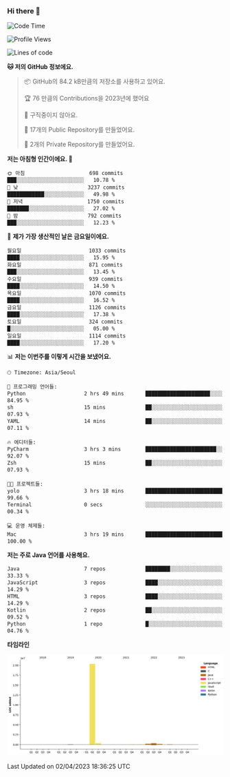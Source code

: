 ### Hi there 👋

<!--
**otm0937/otm0937** is a ✨ _special_ ✨ repository because its `README.md` (this file) appears on your GitHub profile.

Here are some ideas to get you started:

- 🔭 I’m currently working on ...
- 🌱 I’m currently learning ...
- 👯 I’m looking to collaborate on ...
- 🤔 I’m looking for help with ...
- 💬 Ask me about ...
- 📫 How to reach me: ...
- 😄 Pronouns: ...
- ⚡ Fun fact: ...
-->

  <!--START_SECTION:waka-->
![Code Time](http://img.shields.io/badge/Code%20Time-947%20hrs%2021%20mins-blue)

![Profile Views](http://img.shields.io/badge/Profile%20Views-0-blue)

![Lines of code](https://img.shields.io/badge/%EC%A0%80%EB%8A%94%20%EC%97%AC%ED%83%9C%EA%B9%8C%EC%A7%80%20-21.3%20million%20%EC%A4%84%EC%9D%98%20%EC%BD%94%EB%93%9C%EB%A5%BC%20%EC%9E%91%EC%84%B1%ED%96%88%EC%96%B4%EC%9A%94.-blue)

**🐱 저의 GitHub 정보에요.** 

> 📦 GitHub의 84.2 kB만큼의 저장소를 사용하고 있어요. 
 > 
> 🏆 76 만큼의 Contributions을 2023년에 했어요
 > 
> 🚫 구직중이지 않아요.
 > 
> 📜 17개의 Public Repository를 만들었어요. 
 > 
> 🔑 2개의 Private Repository를 만들었어요. 
 > 
**저는 아침형 인간이에요. 🐤** 

```text
🌞 아침                     698 commits         ███░░░░░░░░░░░░░░░░░░░░░░   10.78 % 
🌆 낮　                     3237 commits        ████████████░░░░░░░░░░░░░   49.98 % 
🌃 저녁                     1750 commits        ███████░░░░░░░░░░░░░░░░░░   27.02 % 
🌙 밤　                     792 commits         ███░░░░░░░░░░░░░░░░░░░░░░   12.23 % 
```
📅 **제가 가장 생산적인 날은 금요일이에요.** 

```text
월요일                      1033 commits        ████░░░░░░░░░░░░░░░░░░░░░   15.95 % 
화요일                      871 commits         ███░░░░░░░░░░░░░░░░░░░░░░   13.45 % 
수요일                      939 commits         ████░░░░░░░░░░░░░░░░░░░░░   14.50 % 
목요일                      1070 commits        ████░░░░░░░░░░░░░░░░░░░░░   16.52 % 
금요일                      1126 commits        ████░░░░░░░░░░░░░░░░░░░░░   17.38 % 
토요일                      324 commits         █░░░░░░░░░░░░░░░░░░░░░░░░   05.00 % 
일요일                      1114 commits        ████░░░░░░░░░░░░░░░░░░░░░   17.20 % 
```


📊 **저는 이번주를 이렇게 시간을 보냈어요.** 

```text
🕑︎ Timezone: Asia/Seoul

💬 프로그래밍 언어들: 
Python                   2 hrs 49 mins       █████████████████████░░░░   84.95 % 
sh                       15 mins             ██░░░░░░░░░░░░░░░░░░░░░░░   07.93 % 
YAML                     14 mins             ██░░░░░░░░░░░░░░░░░░░░░░░   07.11 % 

🔥 에디터들: 
PyCharm                  3 hrs 3 mins        ███████████████████████░░   92.07 % 
Zsh                      15 mins             ██░░░░░░░░░░░░░░░░░░░░░░░   07.93 % 

🐱‍💻 프로젝트들: 
yolo                     3 hrs 18 mins       █████████████████████████   99.66 % 
Terminal                 0 secs              ░░░░░░░░░░░░░░░░░░░░░░░░░   00.34 % 

💻 운영 체제들: 
Mac                      3 hrs 19 mins       █████████████████████████   100.00 % 
```

**저는 주로 Java 언어를 사용해요.** 

```text
Java                     7 repos             ████████░░░░░░░░░░░░░░░░░   33.33 % 
JavaScript               3 repos             ████░░░░░░░░░░░░░░░░░░░░░   14.29 % 
HTML                     3 repos             ████░░░░░░░░░░░░░░░░░░░░░   14.29 % 
Kotlin                   2 repos             ██░░░░░░░░░░░░░░░░░░░░░░░   09.52 % 
Python                   1 repo              █░░░░░░░░░░░░░░░░░░░░░░░░   04.76 % 
```



**타임라인**

![Lines of Code chart](https://raw.githubusercontent.com/otm0937/otm0937/main/assets/bar_graph.png)


 Last Updated on 02/04/2023 18:36:25 UTC
<!--END_SECTION:waka-->
